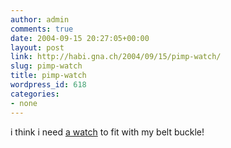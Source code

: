 ```yaml
---
author: admin
comments: true
date: 2004-09-15 20:27:05+00:00
layout: post
link: http://habi.gna.ch/2004/09/15/pimp-watch/
slug: pimp-watch
title: pimp-watch
wordpress_id: 618
categories:
- none
---
```


i think i need [a watch](http://www.tokyoflash.com/viewwatch.php?id=53&from=W1) to fit with my belt buckle!
